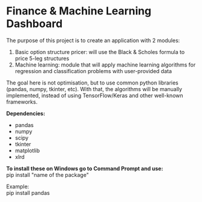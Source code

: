 # Finance & Machine Learning Dashboard
The purpose of this project is to create an application with 2 modules:
1) Basic option structure pricer: will use the Black & Scholes formula to price 5-leg structures
2) Machine learning: module that will apply machine learning algorithms for regression and classification problems with user-provided data

The goal here is not optimisation, but to use common python libraries (pandas, numpy, tkinter, etc). With that, the algorithms will be manually implemented, instead of using TensorFlow/Keras and other well-known frameworks.

**Dependencies:**
- pandas
- numpy
- scipy
- tkinter
- matplotlib
- xlrd

**To install these on Windows go to Command Prompt and use:**
<br>pip install "name of the package"

Example:
<br>pip install pandas
